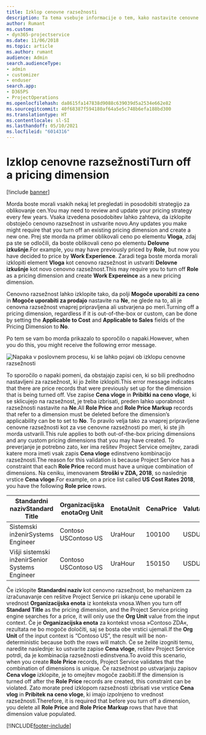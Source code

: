 ```yaml
---
title: Izklop cenovne razsežnosti
description: Ta tema vsebuje informacije o tem, kako nastavite cenovne razsežnosti v rešitvi Project Service.
author: Rumant
ms.custom:
- dyn365-projectservice
ms.date: 11/06/2018
ms.topic: article
ms.author: rumant
audience: Admin
search.audienceType:
- admin
- customizer
- enduser
search.app:
- D365PS
- ProjectOperations
ms.openlocfilehash: da8615fa147838d9088c639039d5a2534e662e82
ms.sourcegitcommit: 40f68387f594180af64a5e5c748b6efa188bd300
ms.translationtype: HT
ms.contentlocale: sl-SI
ms.lasthandoff: 05/10/2021
ms.locfileid: "6014316"
---
```

# <a name="turn-off-a-pricing-dimension"></a><span data-ttu-id="ab8e8-103">Izklop cenovne razsežnosti</span><span class="sxs-lookup"><span data-stu-id="ab8e8-103">Turn off a pricing dimension</span></span>

[!include [banner](../includes/psa-now-project-operations.md)]

<span data-ttu-id="ab8e8-104">Morda boste morali vsakih nekaj let pregledati in posodobiti strategijo za oblikovanje cen.</span><span class="sxs-lookup"><span data-stu-id="ab8e8-104">You may need to review and update your pricing strategy every few years.</span></span> <span data-ttu-id="ab8e8-105">Vsaka izvedena posodobitev lahko zahteva, da izklopite obstoječo cenovno razsežnost in ustvarite novo.</span><span class="sxs-lookup"><span data-stu-id="ab8e8-105">Any updates you make might require that you turn off an existing pricing dimension and create a new one.</span></span> <span data-ttu-id="ab8e8-106">Prej ste morda na primer oblikovali ceno po elementu **Vloga**, zdaj pa ste se odločili, da boste oblikovali ceno po elementu **Delovne izkušnje**.</span><span class="sxs-lookup"><span data-stu-id="ab8e8-106">For example, you may have previously priced by **Role**, but now you have decided to price by **Work Experience**.</span></span> <span data-ttu-id="ab8e8-107">Zaradi tega boste morda morali izklopiti element **Vloga** kot cenovno razsežnost in ustvariti **Delovne izkušnje** kot novo cenovno razsežnost.</span><span class="sxs-lookup"><span data-stu-id="ab8e8-107">This may require you to turn off **Role** as a pricing dimension and create **Work Expereince** as a new pricing dimension.</span></span> 

<span data-ttu-id="ab8e8-108">Cenovno razsežnost lahko izklopite tako, da polji **Mogoče uporabiti za ceno** in **Mogoče uporabiti za prodajo** nastavite na **Ne**, ne glede na to, ali je cenovna razsežnost vnaprej pripravljena ali ustvarjena po meri.</span><span class="sxs-lookup"><span data-stu-id="ab8e8-108">Turning off a pricing dimension, regardless if it is out-of-the-box or custom, can be done by setting the **Applicable to Cost** and **Applicable to Sales** fields of the Pricing Dimension to **No**.</span></span>

<span data-ttu-id="ab8e8-109">Po tem se vam bo morda prikazalo to sporočilo o napaki.</span><span class="sxs-lookup"><span data-stu-id="ab8e8-109">However, when you do this, you might receive the following error message.</span></span>

![Napaka v poslovnem procesu, ki se lahko pojavi ob izklopu cenovne razsežnosti](media/Business-Process-Error.png)


<span data-ttu-id="ab8e8-111">To sporočilo o napaki pomeni, da obstajajo zapisi cen, ki so bili predhodno nastavljeni za razsežnost, ki jo želite izklopiti.</span><span class="sxs-lookup"><span data-stu-id="ab8e8-111">This error message indicates that there are price records that were previously set up for the dimension that is being turned off.</span></span> <span data-ttu-id="ab8e8-112">Vse zapise **Cena vloge** in **Pribitki na ceno vloge**, ki se sklicujejo na razsežnost, je treba izbrisati, preden lahko uporabnost razsežnosti nastavite na **Ne**.</span><span class="sxs-lookup"><span data-stu-id="ab8e8-112">All **Role Price** and **Role Price Markup** records that refer to a dimension must be deleted before the dimension’s applicability can be to set to **No**.</span></span> <span data-ttu-id="ab8e8-113">To pravilo velja tako za vnaprej pripravljene cenovne razsežnosti kot za vse cenovne razsežnosti po meri, ki ste jih morda ustvarili.</span><span class="sxs-lookup"><span data-stu-id="ab8e8-113">This rule applies to both out-of-the-box pricing dimensions and any custom pricing dimensions that you may have created.</span></span> <span data-ttu-id="ab8e8-114">To preverjanje je potrebno zato, ker ima rešitev Project Service omejitev, zaradi katere mora imeti vsak zapis **Cena vloge** edinstveno kombinacijo razsežnosti.</span><span class="sxs-lookup"><span data-stu-id="ab8e8-114">The reason for this validation is because Project Service has a constraint that each **Role Price** record must have a unique combination of dimensions.</span></span> <span data-ttu-id="ab8e8-115">Na ceniku, imenovanem **Stroški v ZDA, 2018**, so naslednje vrstice **Cena vloge**.</span><span class="sxs-lookup"><span data-stu-id="ab8e8-115">For example, on a price list called **US Cost Rates 2018**, you have the following **Role price** rows.</span></span> 

| <span data-ttu-id="ab8e8-116">Standardni naziv</span><span class="sxs-lookup"><span data-stu-id="ab8e8-116">Standard Title</span></span>         | <span data-ttu-id="ab8e8-117">Organizacijska enota</span><span class="sxs-lookup"><span data-stu-id="ab8e8-117">Org Unit</span></span>    |<span data-ttu-id="ab8e8-118">Enota</span><span class="sxs-lookup"><span data-stu-id="ab8e8-118">Unit</span></span>   |<span data-ttu-id="ab8e8-119">Cena</span><span class="sxs-lookup"><span data-stu-id="ab8e8-119">Price</span></span>  |<span data-ttu-id="ab8e8-120">Valuta</span><span class="sxs-lookup"><span data-stu-id="ab8e8-120">Currency</span></span>  |
| -----------------------|-------------|-------|-------|----------|
| <span data-ttu-id="ab8e8-121">Sistemski inženir</span><span class="sxs-lookup"><span data-stu-id="ab8e8-121">Systems Engineer</span></span>|<span data-ttu-id="ab8e8-122">Contoso US</span><span class="sxs-lookup"><span data-stu-id="ab8e8-122">Contoso US</span></span>|<span data-ttu-id="ab8e8-123">Ura</span><span class="sxs-lookup"><span data-stu-id="ab8e8-123">Hour</span></span>| <span data-ttu-id="ab8e8-124">100</span><span class="sxs-lookup"><span data-stu-id="ab8e8-124">100</span></span>|<span data-ttu-id="ab8e8-125">USD</span><span class="sxs-lookup"><span data-stu-id="ab8e8-125">USD</span></span>|
| <span data-ttu-id="ab8e8-126">Višji sistemski inženir</span><span class="sxs-lookup"><span data-stu-id="ab8e8-126">Senior Systems Engineer</span></span>|<span data-ttu-id="ab8e8-127">Contoso US</span><span class="sxs-lookup"><span data-stu-id="ab8e8-127">Contoso US</span></span>|<span data-ttu-id="ab8e8-128">Ura</span><span class="sxs-lookup"><span data-stu-id="ab8e8-128">Hour</span></span>| <span data-ttu-id="ab8e8-129">150</span><span class="sxs-lookup"><span data-stu-id="ab8e8-129">150</span></span>| <span data-ttu-id="ab8e8-130">USD</span><span class="sxs-lookup"><span data-stu-id="ab8e8-130">USD</span></span>|


<span data-ttu-id="ab8e8-131">Če izklopite **Standardni naziv** kot cenovno razsežnost, bo mehanizem za izračunavanje cen rešitve Project Service pri iskanju cene uporabil le vrednost **Organizacijska enota** iz konteksta vnosa.</span><span class="sxs-lookup"><span data-stu-id="ab8e8-131">When you turn off **Standard Title** as the pricing dimension, and the Project Service pricing engine searches for a price, it will only use the **Org Unit** value from the input context.</span></span> <span data-ttu-id="ab8e8-132">Če je **Organizacijska enota** za kontekst vnosa »Contoso ZDA«, rezultata ne bo mogoče določiti, saj se bosta obe vrstici ujemali.</span><span class="sxs-lookup"><span data-stu-id="ab8e8-132">If the **Org Unit** of the input context is “Contoso US”, the result will be non-deterministic because both the rows will match.</span></span> <span data-ttu-id="ab8e8-133">Če se želite izogniti temu, naredite naslednje: ko ustvarite zapise **Cena vloge**, rešitev Project Service potrdi, da je kombinacija razsežnosti edinstvena.</span><span class="sxs-lookup"><span data-stu-id="ab8e8-133">To avoid this scenario, when you create **Role Price** records, Project Service validates that the combination of dimensions is unique.</span></span> <span data-ttu-id="ab8e8-134">Če razsežnost po ustvarjanju zapisov **Cena vloge** izklopite, je to omejitev mogoče zaobiti.</span><span class="sxs-lookup"><span data-stu-id="ab8e8-134">If the dimension is turned off after the **Role Price** records are created, this constraint can be violated.</span></span> <span data-ttu-id="ab8e8-135">Zato morate pred izklopom razsežnosti izbrisati vse vrstice **Cena vlog** in **Pribitek na ceno vloge**, ki imajo izpolnjeno to vrednost razsežnosti.</span><span class="sxs-lookup"><span data-stu-id="ab8e8-135">Therefore, it is required that before you turn off a dimension, you delete all **Role Price** and **Role Price Markup** rows that have that dimension value populated.</span></span>



[!INCLUDE[footer-include](../includes/footer-banner.md)]